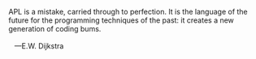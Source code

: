 <p class="verse">
APL is a mistake, carried through to perfection. It is the language of the future for the programming techniques of the past: it creates a new generation of coding bums.<br />
<br />
&#xa0;&#xa0;&#xa0;&#x2014;E.W. Dijkstra<br />
</p>